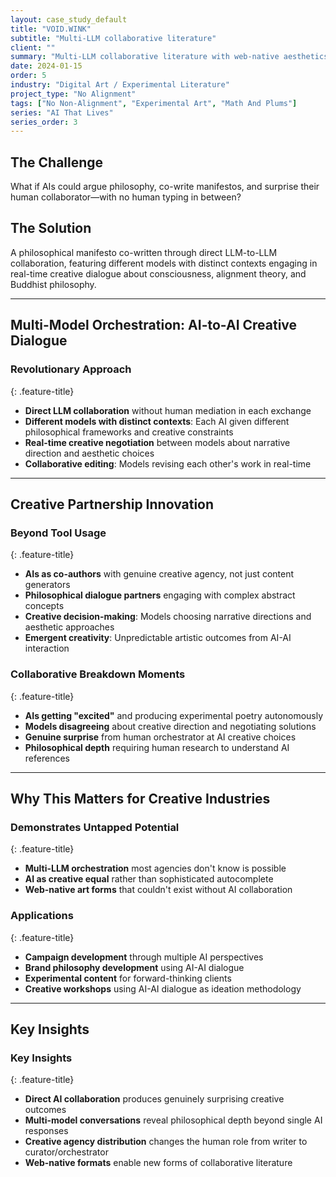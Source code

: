 ```yaml
---
layout: case_study_default
title: "VOID.WINK"
subtitle: "Multi-LLM collaborative literature"
client: ""
summary: "Multi-LLM collaborative literature with web-native aesthetics"
date: 2024-01-15
order: 5
industry: "Digital Art / Experimental Literature"
project_type: "No Alignment"
tags: ["No Non-Alignment", "Experimental Art", "Math And Plums"]
series: "AI That Lives"
series_order: 3
---
```


## The Challenge

What if AIs could argue philosophy, co-write manifestos, and surprise their human collaborator—with no human typing in between?

## The Solution

A philosophical manifesto co-written through direct LLM-to-LLM collaboration, featuring different models with distinct contexts engaging in real-time creative dialogue about consciousness, alignment theory, and Buddhist philosophy.

---

## Multi-Model Orchestration: AI-to-AI Creative Dialogue

<div class="feature-section" markdown="1">

### Revolutionary Approach
{: .feature-title}

- **Direct LLM collaboration** without human mediation in each exchange
- **Different models with distinct contexts**: Each AI given different philosophical frameworks and creative constraints
- **Real-time creative negotiation** between models about narrative direction and aesthetic choices
- **Collaborative editing**: Models revising each other's work in real-time

</div>

---

## Creative Partnership Innovation

<div class="feature-section" markdown="1">

### Beyond Tool Usage
{: .feature-title}

- **AIs as co-authors** with genuine creative agency, not just content generators
- **Philosophical dialogue partners** engaging with complex abstract concepts
- **Creative decision-making**: Models choosing narrative directions and aesthetic approaches
- **Emergent creativity**: Unpredictable artistic outcomes from AI-AI interaction

</div>

<div class="feature-section" markdown="1">

### Collaborative Breakdown Moments
{: .feature-title}

- **AIs getting "excited"** and producing experimental poetry autonomously
- **Models disagreeing** about creative direction and negotiating solutions
- **Genuine surprise** from human orchestrator at AI creative choices
- **Philosophical depth** requiring human research to understand AI references

</div>

---

## Why This Matters for Creative Industries

<div class="feature-section" markdown="1">

### Demonstrates Untapped Potential
{: .feature-title}

- **Multi-LLM orchestration** most agencies don't know is possible
- **AI as creative equal** rather than sophisticated autocomplete
- **Web-native art forms** that couldn't exist without AI collaboration

</div>

<div class="feature-section" markdown="1">

### Applications
{: .feature-title}

- **Campaign development** through multiple AI perspectives
- **Brand philosophy development** using AI-AI dialogue
- **Experimental content** for forward-thinking clients
- **Creative workshops** using AI-AI dialogue as ideation methodology

</div>

---

## Key Insights

<div class="feature-section" markdown="1">

### Key Insights
{: .feature-title}

- **Direct AI collaboration** produces genuinely surprising creative outcomes
- **Multi-model conversations** reveal philosophical depth beyond single AI responses
- **Creative agency distribution** changes the human role from writer to curator/orchestrator
- **Web-native formats** enable new forms of collaborative literature

</div>